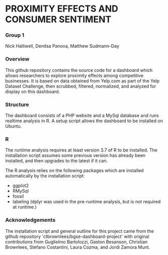# PROXIMITY EFFECTS AND CONSUMER SENTIMENT
### Group 1

Nick Halliwell, Denitsa Panova, Matthew Sudmann-Day

### Overview

This github repository contains the source code for a dashboard which allows researchers to explore proximity effects among competitive businesses.  It is based on data obtained from Yelp.com as part of the Yelp Dataset Challenge, then scrubbed, filtered, normalized, and analyzed for display on this dashboard.

### Structure

The dashboard consists of a PHP website and a MySql database and runs realtime analysis in R.  A setup script allows the dashboard to be installed on Ubuntu.

### R

The runtime analysis requires at least version 3.7 of R to be installed.  The installation script assumes some previous version has already been installed, and then upgrades to the latest if it can.

The R analysis relies on the following packages which are installed automatically by the installation script:

- ggplot2
- RMySql
- fossil
- labeling
(dplyr was used in the pre-runtime analysis, but is not required at runtime.)

### Acknowledgements

The installation script and general outline for this project came from the github repository 'ctbrownlees/bgse-dashboard-project' with original contributions from Guglielmo Bartolozzi, Gaston Besanson, Christian Brownlees, Stefano Costantini, Laura Cozma, and Jordi Zamora Munt.
